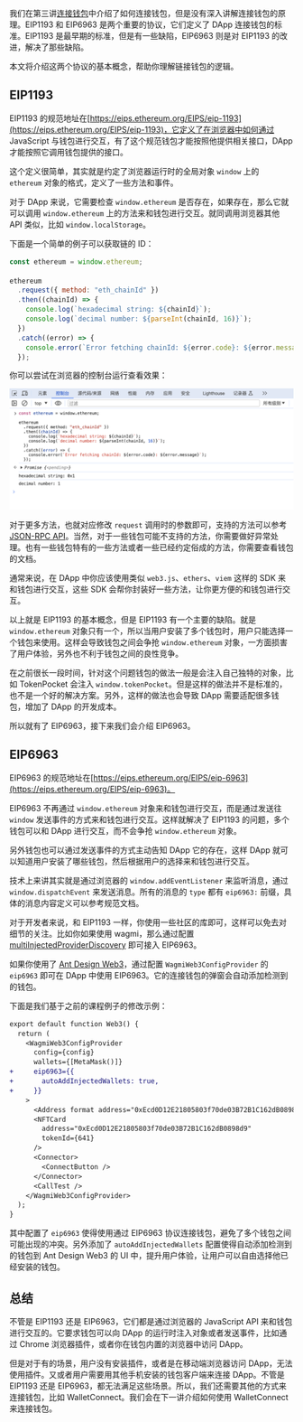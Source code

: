 我们在第三讲[连接钱包](./03_ConnectWallet/readme.md)中介绍了如何连接钱包，但是没有深入讲解连接钱包的原理。EIP1193 和 EIP6963 是两个重要的协议，它们定义了 DApp 连接钱包的标准。EIP1193 是最早期的标准，但是有一些缺陷，EIP6963 则是对 EIP1193 的改进，解决了那些缺陷。

本文将介绍这两个协议的基本概念，帮助你理解链接钱包的逻辑。

## EIP1193

EIP1193 的规范地址在[https://eips.ethereum.org/EIPS/eip-1193](https://eips.ethereum.org/EIPS/eip-1193)，它定义了在浏览器中如何通过 JavaScript 与钱包进行交互，有了这个规范钱包才能按照他提供相关接口，DApp 才能按照它调用钱包提供的接口。

这个定义很简单，其实就是约定了浏览器运行时的全局对象 `window` 上的 `ethereum` 对象的格式，定义了一些方法和事件。

对于 DApp 来说，它需要检查 `window.ethereum` 是否存在，如果存在，那么它就可以调用 `window.ethereum` 上的方法来和钱包进行交互。就同调用浏览器其他 API 类似，比如 `window.localStorage`。

下面是一个简单的例子可以获取链的 ID：

```javascript
const ethereum = window.ethereum;

ethereum
  .request({ method: "eth_chainId" })
  .then((chainId) => {
    console.log(`hexadecimal string: ${chainId}`);
    console.log(`decimal number: ${parseInt(chainId, 16)}`);
  })
  .catch((error) => {
    console.error(`Error fetching chainId: ${error.code}: ${error.message}`);
  });
```

你可以尝试在浏览器的控制台运行查看效果：

![](./img/demo.png)

对于更多方法，也就对应修改 `request` 调用时的参数即可，支持的方法可以参考 [JSON-RPC API](https://ethereum.org/developers/docs/apis/json-rpc)。当然，对于一些钱包可能不支持的方法，你需要做好异常处理。也有一些钱包特有的一些方法或者一些已经约定俗成的方法，你需要查看钱包的文档。

通常来说，在 DApp 中你应该使用类似 `web3.js`、`ethers`、`viem` 这样的 SDK 来和钱包进行交互，这些 SDK 会帮你封装好一些方法，让你更方便的和钱包进行交互。

以上就是 EIP1193 的基本概念，但是 EIP1193 有一个主要的缺陷。就是 `window.ethereum` 对象只有一个，所以当用户安装了多个钱包时，用户只能选择一个钱包来使用。这样会导致钱包之间会争抢 `window.ethereum` 对象，一方面损害了用户体验，另外也不利于钱包之间的良性竞争。

在之前很长一段时间，针对这个问题钱包的做法一般是会注入自己独特的对象，比如 TokenPocket 会注入 `window.tokenPocket`。但是这样的做法并不是标准的，也不是一个好的解决方案。另外，这样的做法也会导致 DApp 需要适配很多钱包，增加了 DApp 的开发成本。

所以就有了 EIP6963，接下来我们会介绍 EIP6963。

## EIP6963

EIP6963 的规范地址在[https://eips.ethereum.org/EIPS/eip-6963](https://eips.ethereum.org/EIPS/eip-6963)。

EIP6963 不再通过 `window.ethereum` 对象来和钱包进行交互，而是通过发送往 `window` 发送事件的方式来和钱包进行交互。这样就解决了 EIP1193 的问题，多个钱包可以和 DApp 进行交互，而不会争抢 `window.ethereum` 对象。

另外钱包也可以通过发送事件的方式主动告知 DApp 它的存在，这样 DApp 就可以知道用户安装了哪些钱包，然后根据用户的选择来和钱包进行交互。

技术上来讲其实就是通过浏览器的 `window.addEventListener` 来监听消息，通过 `window.dispatchEvent` 来发送消息。所有的消息的 `type` 都有 `eip6963:` 前缀，具体的消息内容定义可以参考规范文档。

对于开发者来说，和 EIP1193 一样，你使用一些社区的库即可，这样可以免去对细节的关注。比如你如果使用 wagmi，那么通过配置 [multiInjectedProviderDiscovery](https://wagmi.sh/core/api/createConfig#multiinjectedproviderdiscovery) 即可接入 EIP6963。

如果你使用了 [Ant Design Web3](https://web3.ant.design/zh-CN/components/wagmi#eip6963)，通过配置 `WagmiWeb3ConfigProvider` 的 `eip6963` 即可在 DApp 中使用 EIP6963。它的连接钱包的弹窗会自动添加检测到的钱包。

下面是我们基于之前的课程例子的修改示例：

```diff
export default function Web3() {
  return (
    <WagmiWeb3ConfigProvider
      config={config}
      wallets={[MetaMask()]}
+     eip6963={{
+       autoAddInjectedWallets: true,
+     }}
    >
      <Address format address="0xEcd0D12E21805803f70de03B72B1C162dB0898d9" />
      <NFTCard
        address="0xEcd0D12E21805803f70de03B72B1C162dB0898d9"
        tokenId={641}
      />
      <Connector>
        <ConnectButton />
      </Connector>
      <CallTest />
    </WagmiWeb3ConfigProvider>
  );
}
```

其中配置了 `eip6963` 使得使用通过 EIP6963 协议连接钱包，避免了多个钱包之间可能出现的冲突。另外添加了 `autoAddInjectedWallets` 配置使得自动添加检测到的钱包到 Ant Design Web3 的 UI 中，提升用户体验，让用户可以自由选择他已经安装的钱包。

## 总结

不管是 EIP1193 还是 EIP6963，它们都是通过浏览器的 JavaScript API 来和钱包进行交互的。它要求钱包可以向 DApp 的运行时注入对象或者发送事件，比如通过 Chrome 浏览器插件，或者你在钱包内置的浏览器中访问 DApp。

但是对于有的场景，用户没有安装插件，或者是在移动端浏览器访问 DApp，无法使用插件。又或者用户需要用其他手机安装的钱包客户端来连接 DApp。不管是 EIP1193 还是 EIP6963，都无法满足这些场景。所以，我们还需要其他的方式来连接钱包，比如 WalletConnect。我们会在下一讲介绍如何使用 WalletConnect 来连接钱包。
